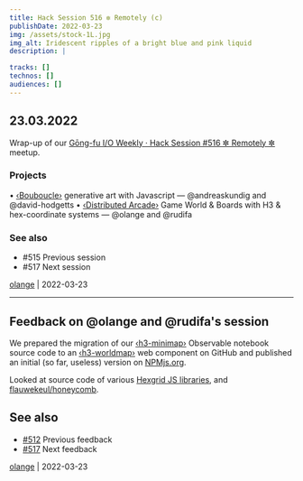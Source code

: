 ```yaml
---
title: Hack Session 516 ✼ Remotely (c)
publishDate: 2022-03-23
img: /assets/stock-1L.jpg
img_alt: Iridescent ripples of a bright blue and pink liquid
description: |

tracks: []
technos: []
audiences: []
---
```


## 23.03.2022

Wrap-up of our [Gōng-fu I/O Weekly · Hack Session #516 ✼ Remotely ✼](https://www.meetup.com/gōngfuIO/events/ndgwssydcfbfc/) meetup.

### Projects

• [‹Bouboucle›](http://bouboucle.com) generative art with Javascript — @andreaskundig and @david-hodgetts 
• [‹Distributed Arcade›](https://github.com/olange/arcade) Game World & Boards with H3 & hex-coordinate systems — @olange and @rudifa

### See also

* #515 Previous session
* #517 Next session

[olange](https://github.com/olange) | 2022-03-23

<hr/>

## Feedback on @olange and @rudifa's session

We prepared the migration of our [‹h3-minimap›](https://observablehq.com/@olange/h3-minimap) Observable notebook source code to an [‹h3-worldmap›](https://github.com/olange/h3-worldmap) web component on GitHub and published an initial (so far, useless) version on [NPMjs.org](https://www.npmjs.com/package/@olange/h3-worldmap).

Looked at source code of various [Hexgrid JS libraries](https://www.redblobgames.com/grids/hexagons/implementation.html#third-party), and  [flauwekeul/honeycomb](https://github.com/flauwekeul/honeycomb).

## See also

* [#512](https://github.com/gongfuio/sessions/issues/512#issuecomment-1049279776) Previous feedback
* [#517](https://github.com/gongfuio/sessions/issues/517#issuecomment-1084323966) Next feedback

[olange](https://github.com/olange) | 2022-03-23


